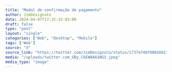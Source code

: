 ```yaml
---
title: "Modal de confirmação de pagamento"
author: JimDesignsCo
date: 2024-04-07T17:25:15-03:00
draft: false
type: "post"
layout: "single"
categories: ["Web", "Desktop", "Mobile"]
tags: ['Web']
source: "X"
source_link: "https://twitter.com/JimDesignsCo/status/1737474070801691136/photo/1"
media: "/uploads/twitter.com_GBy_C6EW8AA1NG3.jpeg"
media_type: "image"
---
```



